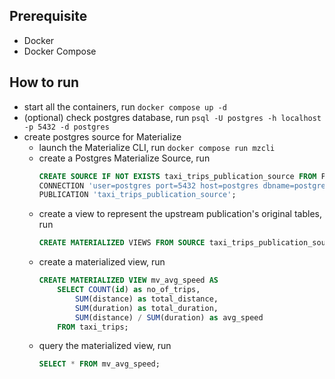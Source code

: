 ## Prerequisite
- Docker
- Docker Compose

## How to run
- start all the containers, run `docker compose up -d`
- (optional) check postgres database, run `psql -U postgres -h localhost -p 5432 -d postgres`
- create postgres source for Materialize
    - launch the Materialize CLI, run `docker compose run mzcli`
    - create a Postgres Materialize Source, run
        ``` sql
        CREATE SOURCE IF NOT EXISTS taxi_trips_publication_source FROM POSTGRES
        CONNECTION 'user=postgres port=5432 host=postgres dbname=postgres password=postgres'
        PUBLICATION 'taxi_trips_publication_source';
        ```
    - create a view to represent the upstream publication's original tables, run
        ``` sql
        CREATE MATERIALIZED VIEWS FROM SOURCE taxi_trips_publication_source (taxi_trips);
        ```
    - create a materialized view, run
        ``` sql
        CREATE MATERIALIZED VIEW mv_avg_speed AS
            SELECT COUNT(id) as no_of_trips,
                SUM(distance) as total_distance,
                SUM(duration) as total_duration,
                SUM(distance) / SUM(duration) as avg_speed
            FROM taxi_trips;
        ```
    - query the materialized view, run
        ``` sql
        SELECT * FROM mv_avg_speed;
        ```
